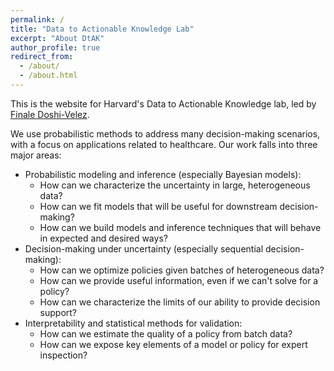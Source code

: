 ```yaml
---
permalink: /
title: "Data to Actionable Knowledge Lab"
excerpt: "About DtAK"
author_profile: true
redirect_from: 
  - /about/
  - /about.html
---
```


This is the website for Harvard's Data to Actionable Knowledge lab, led by [Finale Doshi-Velez](https://finale.seas.harvard.edu/).

We use probabilistic methods to address many decision-making scenarios, with a focus on applications related to healthcare.  Our work falls into three major areas:

- Probabilistic modeling and inference (especially Bayesian models):
    - How can we characterize the uncertainty in large, heterogeneous data?
    - How can we fit models that will be useful for downstream decision-making?
    - How can we build models and inference techniques that will behave in expected and desired ways?
- Decision-making under uncertainty (especially sequential decision-making):
    - How can we optimize policies given batches of heterogeneous data?
    - How can we provide useful information, even if we can't solve for a policy?
    - How can we characterize the limits of our ability to provide decision support?
- Interpretability and statistical methods for validation:
    - How can we estimate the quality of a policy from batch data?
    - How can we expose key elements of a model or policy for expert inspection?  
